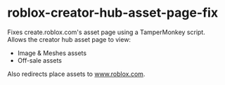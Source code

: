 # roblox-creator-hub-asset-page-fix
Fixes create.roblox.com's asset page using a TamperMonkey script.  
Allows the creator hub asset page to view:  
- Image & Meshes assets  
- Off-sale assets
  
Also redirects place assets to www.roblox.com.
